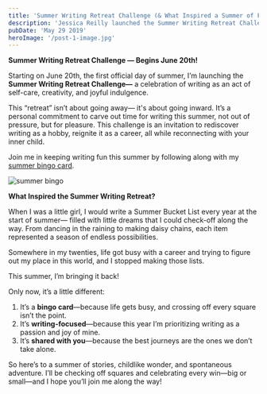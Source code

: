 ```yaml
---
title: 'Summer Writing Retreat Challenge (& What Inspired a Summer of Fun)'
description: 'Jessica Reilly launched the Summer Writing Retreat Challenge 2025 to inspire writers of all kinds to keep summer writing FUN'
pubDate: 'May 29 2019'
heroImage: '/post-1-image.jpg'
---
```

**Summer Writing Retreat Challenge — Begins June 20th!**

Starting on June 20th, the first official day of summer, I’m launching the **Summer Writing Retreat Challenge—** a celebration of writing as an act of self-care, creativity, and joyful indulgence.

This “retreat” isn’t about going away— it's about going inward. It’s a personal commitment to carve out time for writing this summer, not out of pressure, but for pleasure. This challenge is an invitation to rediscover writing as a hobby, reignite it as a career, all while reconnecting with your inner child. 

Join me in keeping writing fun this summer by following along with my [summer bingo card](/summer-bingo.png). 

![summer bingo](/summer-bingo.png)

**What Inspired the Summer Writing Retreat?** 

When I was a little girl,  I would write a Summer Bucket List every year at the start of summer— filled with little dreams that I could check-off along the way. From dancing in the raining to making daisy chains, each item represented a season of endless possibilities.

Somewhere in my twenties, life got busy with a career and trying to figure out my place in this world, and I stopped making those lists. 

This summer, I’m bringing it back!

Only now, it’s a little different:
  1. It’s a **bingo card**—because life gets busy, and crossing off every square isn’t the point.
  2. It’s **writing-focused**—because this year I’m prioritizing writing as a passion and joy of mine.
  3. It’s **shared with you**—because the best journeys are the ones we don’t take alone.

So here’s to a summer of stories, childlike wonder, and spontaneous adventure. I’ll be checking off squares and celebrating every win—big or small—and I hope you’ll join me along the way!
